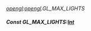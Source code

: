 _[opengl](../../modules/opengl/opengl-module.md):[opengl](../../modules/opengl/opengl-module.md).GL\_MAX\_LIGHTS_
##### Const GL\_MAX\_LIGHTS:[Int](../../modules/wonkey/wonkey-types-int.md)
